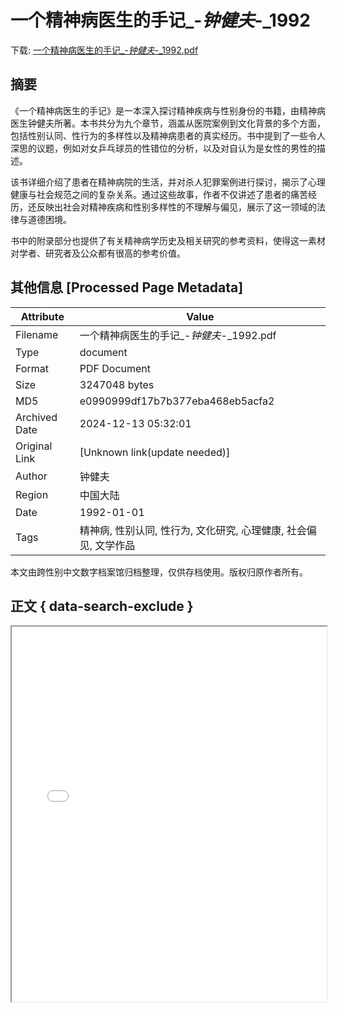 # 一个精神病医生的手记_-_钟健夫_-_1992

<!-- tcd_download_link -->
下载: <a href="一个精神病医生的手记_-_钟健夫_-_1992.pdf" download>一个精神病医生的手记_-_钟健夫_-_1992.pdf</a>
<!-- tcd_download_link_end -->

## 摘要

<!-- tcd_abstract -->
《一个精神病医生的手记》是一本深入探讨精神疾病与性别身份的书籍，由精神病医生钟健夫所著。本书共分为九个章节，涵盖从医院案例到文化背景的多个方面，包括性别认同、性行为的多样性以及精神病患者的真实经历。书中提到了一些令人深思的议题，例如对女乒乓球员的性错位的分析，以及对自认为是女性的男性的描述。

该书详细介绍了患者在精神病院的生活，并对杀人犯罪案例进行探讨，揭示了心理健康与社会规范之间的复杂关系。通过这些故事，作者不仅讲述了患者的痛苦经历，还反映出社会对精神疾病和性别多样性的不理解与偏见，展示了这一领域的法律与道德困境。

书中的附录部分也提供了有关精神病学历史及相关研究的参考资料，使得这一素材对学者、研究者及公众都有很高的参考价值。

<!-- tcd_abstract_end -->

## 其他信息 [Processed Page Metadata]

| Attribute       | Value                                  |
|-----------------|----------------------------------------|
| Filename        | 一个精神病医生的手记_-_钟健夫_-_1992.pdf                             |
| Type            | document                                 |
| Format          | PDF Document                               |
| Size            | 3247048 bytes                           |
| MD5             | e0990999df17b7b377eba468eb5acfa2                                  |
| Archived Date   | 2024-12-13 05:32:01                             |
| Original Link   | [Unknown link(update needed)]                         |
| Author          | 钟健夫                               |
| Region          | 中国大陆                               |
| Date            | 1992-01-01                                 |
| Tags            | 精神病, 性别认同, 性行为, 文化研究, 心理健康, 社会偏见, 文学作品                                 |

本文由跨性别中文数字档案馆归档整理，仅供存档使用。版权归原作者所有。


## 正文 { data-search-exclude }

<!-- tcd_main_text -->
<iframe src="../一个精神病医生的手记_-_钟健夫_-_1992.pdf" width="100%" height="600px">
    <p>无法显示PDF，请下载查看。</p>
</iframe>
<!-- tcd_main_text_end -->

